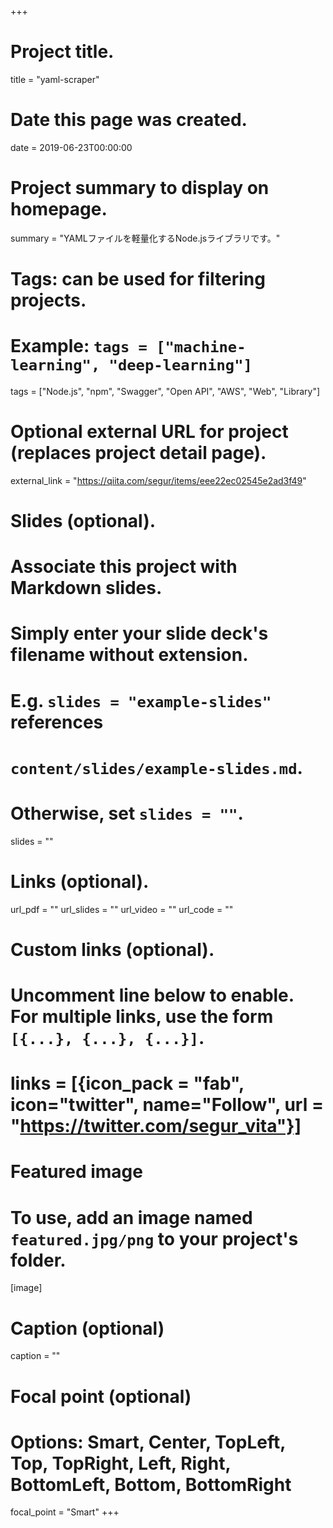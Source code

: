 +++
# Project title.
title = "yaml-scraper"

# Date this page was created.
date = 2019-06-23T00:00:00

# Project summary to display on homepage.
summary = "YAMLファイルを軽量化するNode.jsライブラリです。"

# Tags: can be used for filtering projects.
# Example: `tags = ["machine-learning", "deep-learning"]`
tags = ["Node.js", "npm", "Swagger", "Open API", "AWS", "Web", "Library"]

# Optional external URL for project (replaces project detail page).
external_link = "https://qiita.com/segur/items/eee22ec02545e2ad3f49"

# Slides (optional).
#   Associate this project with Markdown slides.
#   Simply enter your slide deck's filename without extension.
#   E.g. `slides = "example-slides"` references 
#   `content/slides/example-slides.md`.
#   Otherwise, set `slides = ""`.
slides = ""

# Links (optional).
url_pdf = ""
url_slides = ""
url_video = ""
url_code = ""

# Custom links (optional).
#   Uncomment line below to enable. For multiple links, use the form `[{...}, {...}, {...}]`.
# links = [{icon_pack = "fab", icon="twitter", name="Follow", url = "https://twitter.com/segur_vita"}]

# Featured image
# To use, add an image named `featured.jpg/png` to your project's folder. 
[image]
  # Caption (optional)
  caption = ""

  # Focal point (optional)
  # Options: Smart, Center, TopLeft, Top, TopRight, Left, Right, BottomLeft, Bottom, BottomRight
  focal_point = "Smart"
+++

